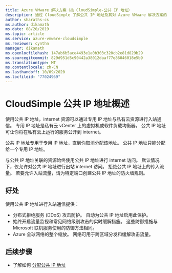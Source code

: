 ```yaml
---
title: Azure VMware 解决方案（按 CloudSimple-公共 IP 地址）
description: 通过 CloudSimple 了解公共 IP 地址及其对 Azure VMware 解决方案的好处
author: sharaths-cs
ms.author: dikamath
ms.date: 08/20/2019
ms.topic: article
ms.service: azure-vmware-cloudsimple
ms.reviewer: cynthn
manager: dikamath
ms.openlocfilehash: 147ab6b5ace4493e1a0b303c320cb2e81d829b29
ms.sourcegitcommit: 829d951d5c90442a38012daaf77e86046018e5b9
ms.translationtype: MT
ms.contentlocale: zh-CN
ms.lasthandoff: 10/09/2020
ms.locfileid: "77024969"
---
```

# <a name="cloudsimple-public-ip-address-overview"></a>CloudSimple 公共 IP 地址概述

使用公共 IP 地址，internet 资源可以通过专用 IP 地址与私有云资源进行入站通信。 专用 IP 地址是私有云 vCenter 上的虚拟机或软件负载均衡器。 公共 IP 地址可让你将在私有云上运行的服务公开到 internet。

公共 IP 地址专用于专用 IP 地址，直到你取消分配该地址。 公共 IP 地址只能分配给一个专用 IP 地址。

与公共 IP 地址关联的资源始终使用公共 IP 地址进行 internet 访问。 默认情况下，仅允许对公共 IP 地址进行出站 internet 访问。  拒绝公共 IP 地址上的传入流量。  若要允许入站流量，请为特定端口创建公共 IP 地址的防火墙规则。

## <a name="benefits"></a>好处

使用公共 IP 地址进行入站通信提供：

* 分布式拒绝服务 (DDoS) 攻击防护。 自动为公共 IP 地址启用此保护。
* 始终开启流量监视和常见网络级别攻击的实时缓解措施。 这些防御措施与 Microsoft 联机服务使用的防御方法相同。
* Azure 全球网络的整个缩放。 网络可用于跨区域分发和缓解攻击流量。  

## <a name="next-steps"></a>后续步骤

* 了解如何 [分配公共 IP 地址](public-ips.md)